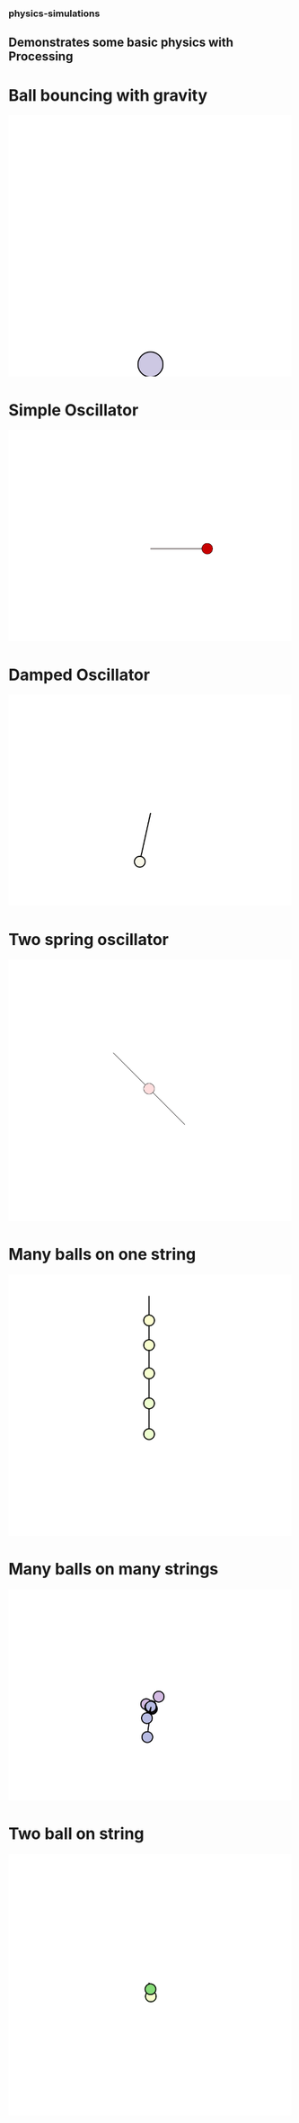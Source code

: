 ### physics-simulations

## Demonstrates some basic physics with Processing

# Ball bouncing with gravity
![](ball-bouncing-wGrav.gif)

# Simple Oscillator
![](simple-oscillator.gif)

# Damped Oscillator
![](damped-oscillator.gif)

# Two spring oscillator
![](two-spring-oscillator.gif)

# Many balls on one string
![](many-balls-on-one-string.gif)

# Many balls on many strings
![](many-balls-on-spring.gif)

# Two ball on string
![](two-ball-on-string.gif)



